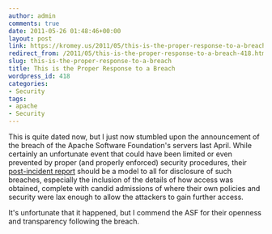 ```yaml
---
author: admin
comments: true
date: 2011-05-26 01:48:46+00:00
layout: post
link: https://kromey.us/2011/05/this-is-the-proper-response-to-a-breach-418.html
redirect_from: /2011/05/this-is-the-proper-response-to-a-breach-418.html
slug: this-is-the-proper-response-to-a-breach
title: This is the Proper Response to a Breach
wordpress_id: 418
categories:
- Security
tags:
- apache
- Security
---
```


This is quite dated now, but I just now stumbled upon the announcement of the breach of the Apache Software Foundation's servers last April. While certainly an unfortunate event that could have been limited or even prevented by proper (and properly enforced) security procedures, their [post-incident report](https://blogs.apache.org/infra/entry/apache_org_04_09_2010) should be a model to all for disclosure of such breaches, especially the inclusion of the details of how access was obtained, complete with candid admissions of where their own policies and security were lax enough to allow the attackers to gain further access.

It's unfortunate that it happened, but I commend the ASF for their openness and transparency following the breach.

